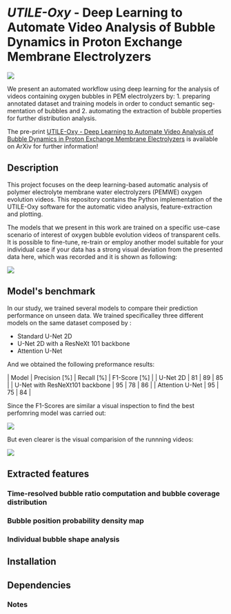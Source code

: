 # *UTILE-Oxy* - Deep Learning to Automate Video Analysis of Bubble Dynamics in Proton Exchange Membrane Electrolyzers

![](https://github.com/andyco98/UTILE-Oxy/blob/main/workflow.png)


We present  an automated workflow using deep learning for the analysis of videos containing oxygen bubbles in PEM electrolyzers by: 1. preparing annotated dataset and training models in order to conduct semantic seg- mentation of bubbles and 2. automating the extraction of bubble properties for further distribution analysis.

The pre-print [UTILE-Oxy - Deep Learning to Automate Video Analysis of Bubble Dynamics in Proton Exchange Membrane Electrolyzers](https://pubs.acs.org/) is available on ArXiv for further information!

## Description
This project focuses on the deep learning-based automatic analysis of polymer electrolyte membrane water electrolyzers (PEMWE) oxygen evolution videos. 
This repository contains the Python implementation of the UTILE-Oxy software for the automatic video analysis, feature-extraction and plotting.

The models that we present in this work are trained on a specific use-case scenario of interest of oxygen bubble evolution videos of transparent cells. It is possible to fine-tune, re-train or employ another model suitable for your individual case if your data has a strong visual deviation from the presented data here, which was recorded and it is shown as following:

![](https://github.com/andyco98/UTILE-Oxy/blob/main/workflow.png)

## Model's benchmark
In our study, we trained several models to compare their prediction performance on unseen data. We trained specificalley three different models on the same dataset composed by :
- Standard U-Net 2D
- U-Net 2D with a ResNeXt 101 backbone 
- Attention U-Net

And we obtained the following preformance results:

| Model | Precision [%] | Recall  [%] | F1-Score  [%] |
| U-Net 2D | 81 | 89 | 85 |
| U-Net with ResNeXt101 backbone | 95 | 78 | 86 |
| Attention U-Net | 95 | 75 | 84 |

Since the F1-Scores are similar a visual inspection to find the best perfomring model was carried out:

![](https://github.com/andyco98/UTILE-Oxy/blob/main/workflow.png)

But even clearer is the visual comparision of the runnning videos:

![](https://github.com/andyco98/UTILE-Oxy/blob/main/workflow.png)

## Extracted features

### Time-resolved bubble ratio computation and bubble coverage distribution

### Bubble position probability density map

### Individual bubble shape analysis

## Installation

## Dependencies

### Notes
